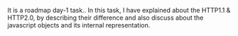It is a roadmap day-1 task..
In this task, I have explained about the HTTP1.1 & HTTP2.0, by describing their difference and also discuss about the javascript objects and its internal representation.
